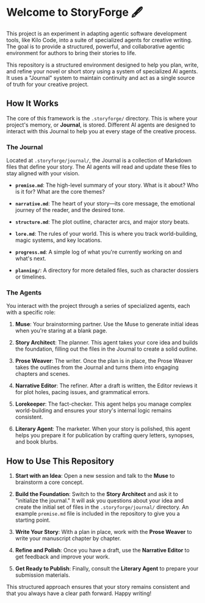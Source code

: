 # Welcome to StoryForge 🖋️

This project is an experiment in adapting agentic software development tools, like Kilo Code, into a suite of specialized agents for creative writing. The goal is to provide a structured, powerful, and collaborative agentic environment for authors to bring their stories to life.

This repository is a structured environment designed to help you plan, write, and refine your novel or short story using a system of specialized AI agents. It uses a "Journal" system to maintain continuity and act as a single source of truth for your creative project.

## How It Works

The core of this framework is the `.storyforge/` directory. This is where your project's memory, or **Journal**, is stored. Different AI agents are designed to interact with this Journal to help you at every stage of the creative process.

### The Journal

Located at `.storyforge/journal/`, the Journal is a collection of Markdown files that define your story. The AI agents will read and update these files to stay aligned with your vision.

* **`premise.md`**: The high-level summary of your story. What is it about? Who is it for? What are the core themes?

* **`narrative.md`**: The heart of your story—its core message, the emotional journey of the reader, and the desired tone.

* **`structure.md`**: The plot outline, character arcs, and major story beats.

* **`lore.md`**: The rules of your world. This is where you track world-building, magic systems, and key locations.

* **`progress.md`**: A simple log of what you're currently working on and what's next.

* **`planning/`**: A directory for more detailed files, such as character dossiers or timelines.

### The Agents

You interact with the project through a series of specialized agents, each with a specific role:

1. **Muse**: Your brainstorming partner. Use the Muse to generate initial ideas when you're staring at a blank page.

2. **Story Architect**: The planner. This agent takes your core idea and builds the foundation, filling out the files in the Journal to create a solid outline.

3. **Prose Weaver**: The writer. Once the plan is in place, the Prose Weaver takes the outlines from the Journal and turns them into engaging chapters and scenes.

4. **Narrative Editor**: The refiner. After a draft is written, the Editor reviews it for plot holes, pacing issues, and grammatical errors.

5. **Lorekeeper**: The fact-checker. This agent helps you manage complex world-building and ensures your story's internal logic remains consistent.

6. **Literary Agent**: The marketer. When your story is polished, this agent helps you prepare it for publication by crafting query letters, synopses, and book blurbs.

## How to Use This Repository

1. **Start with an Idea**: Open a new session and talk to the **Muse** to brainstorm a core concept.

2. **Build the Foundation**: Switch to the **Story Architect** and ask it to "initialize the journal." It will ask you questions about your idea and create the initial set of files in the `.storyforge/journal/` directory. An example `premise.md` file is included in the repository to give you a starting point.

3. **Write Your Story**: With a plan in place, work with the **Prose Weaver** to write your manuscript chapter by chapter.

4. **Refine and Polish**: Once you have a draft, use the **Narrative Editor** to get feedback and improve your work.

5. **Get Ready to Publish**: Finally, consult the **Literary Agent** to prepare your submission materials.

This structured approach ensures that your story remains consistent and that you always have a clear path forward. Happy writing!
